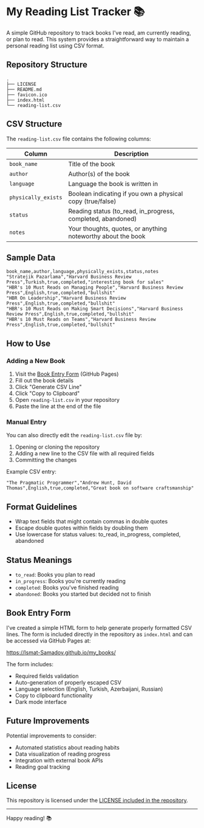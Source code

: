 # My Reading List Tracker 📚

A simple GitHub repository to track books I've read, am currently reading, or plan to read. This system provides a straightforward way to maintain a personal reading list using CSV format.

## Repository Structure

```
.
├── LICENSE
├── README.md
├── favicon.ico
├── index.html
└── reading-list.csv
```

## CSV Structure

The `reading-list.csv` file contains the following columns:

| Column | Description |
|--------|-------------|
| `book_name` | Title of the book |
| `author` | Author(s) of the book |
| `language` | Language the book is written in |
| `physically_exists` | Boolean indicating if you own a physical copy (true/false) |
| `status` | Reading status (to_read, in_progress, completed, abandoned) |
| `notes` | Your thoughts, quotes, or anything noteworthy about the book |

## Sample Data

```
book_name,author,language,physically_exists,status,notes
"Stratejik Pazarlama","Harvard Business Review Press",Turkish,true,completed,"interesting book for sales"
"HBR's 10 Must Reads on Managing People","Harvard Business Review Press",English,true,completed,"bullshit"
"HBR On Leadership","Harvard Business Review Press",English,true,completed,"bullshit"
"HBR's 10 Must Reads on Making Smart Decisions","Harvard Business Review Press",English,true,completed,"bullshit"
"HBR's 10 Must Reads on Teams","Harvard Business Review Press",English,true,completed,"bullshit"
```

## How to Use

### Adding a New Book

1. Visit the [Book Entry Form](https://Ismat-Samadov.github.io/my_books/) (GitHub Pages)
2. Fill out the book details 
3. Click "Generate CSV Line"
4. Click "Copy to Clipboard"
5. Open `reading-list.csv` in your repository
6. Paste the line at the end of the file

### Manual Entry

You can also directly edit the `reading-list.csv` file by:

1. Opening or cloning the repository
2. Adding a new line to the CSV file with all required fields
3. Committing the changes

Example CSV entry:
```
"The Pragmatic Programmer","Andrew Hunt, David Thomas",English,true,completed,"Great book on software craftsmanship"
```

## Format Guidelines

- Wrap text fields that might contain commas in double quotes
- Escape double quotes within fields by doubling them
- Use lowercase for status values: to_read, in_progress, completed, abandoned

## Status Meanings

- `to_read`: Books you plan to read
- `in_progress`: Books you're currently reading
- `completed`: Books you've finished reading
- `abandoned`: Books you started but decided not to finish

## Book Entry Form

I've created a simple HTML form to help generate properly formatted CSV lines. The form is included directly in the repository as `index.html` and can be accessed via GitHub Pages at:

https://Ismat-Samadov.github.io/my_books/

The form includes:
- Required fields validation
- Auto-generation of properly escaped CSV
- Language selection (English, Turkish, Azerbaijani, Russian)
- Copy to clipboard functionality
- Dark mode interface

## Future Improvements

Potential improvements to consider:
- Automated statistics about reading habits
- Data visualization of reading progress
- Integration with external book APIs
- Reading goal tracking

## License

This repository is licensed under the [LICENSE included in the repository](LICENSE).

---

Happy reading! 📚